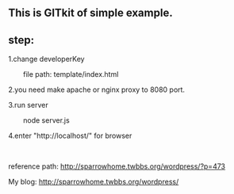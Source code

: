 
<!DOCTYPE HTML>
<html lang="en">
<head>
	<meta charset="UTF-8">
	<title></title>
<style>
	.content {
		margin-left:30px;
	}
</style>
</head>
<body>

<h2>This is GITkit of simple example.</h2>

<h2>step:</h2>
<p>
1.change developerKey
</p>
<p class="content">
	file path: template/index.html
</p>

<p>
2.you need make apache or nginx proxy to 8080 port.
</p>

<p>
3.run server
<p class="content">
	node server.js
</p>
</p>
<p>
4.enter "http://localhost/" for browser

</p>

<br>
<p>
reference path:
	<a href='http://sparrowhome.twbbs.org/wordpress/?p=473'>http://sparrowhome.twbbs.org/wordpress/?p=473</a>
</p>


<p>
My blog:
	<a href="http://sparrowhome.twbbs.org/wordpress/">http://sparrowhome.twbbs.org/wordpress/</a>

</p>

</body>
</html>


